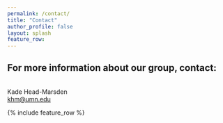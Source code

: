 ```yaml
---
permalink: /contact/
title: "Contact"
author_profile: false
layout: splash
feature_row:
---
```


## For more information about our group, contact:  

<div class="column selected-category-label small-7 medium-9">
   <div id="category" class="label-category">
     <br> Kade Head-Marsden
      <br> <a href = "mailto: khm@umn.edu">khm@umn.edu</a>
</div>

{% include feature_row %}
